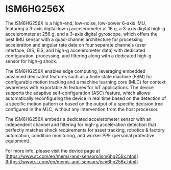 # ISM6HG256X

The ISM6HG256X is a high-end, low-noise, low-power 6-axis IMU, featuring a 3-axis digital low-g accelerometer at 16 g, a 3-axis digital high-g accelerometer at 256 g, and a 3-axis digital gyroscope, which offers the best IMU sensor with a quad-channel architecture for processing acceleration and angular rate data on four separate channels (user interface, OIS, EIS, and high-g accelerometer data) with dedicated configuration, processing, and filtering along with a dedicated high-g sensor for high-g shock.

The ISM6HG256X enables edge computing, leveraging embedded advanced dedicated features such as a finite state machine (FSM) for configurable motion tracking and a machine learning core (MLC) for context awareness with exportable AI features for IoT applications.
The device supports the adaptive self-configuration (ASC) feature, which allows automatically reconfiguring the device in real time based on the detection of a specific motion pattern or based on the output of a specific decision tree configured in the MLC, without any intervention from the host processor.

The ISM6HG256X embeds a dedicated accelerometer sensor with an independent channel and filtering for high-g acceleration detection that perfectly matches shock requirements for asset tracking, robotics & factory automation, condition monitoring, and worker PPE (personal protective equipment).

For more info, please visit the device page at [https://www.st.com/en/mems-and-sensors/ism6hg256x.html](https://www.st.com/en/mems-and-sensors/ism6hg256x.html)

